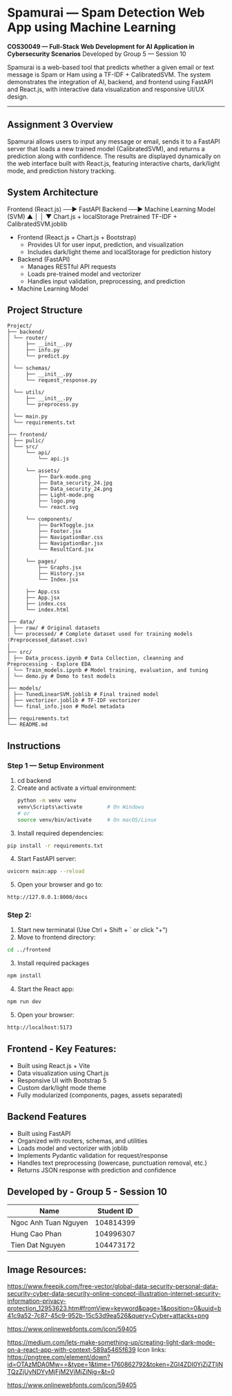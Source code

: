 # Spamurai — Spam Detection Web App using Machine Learning
**COS30049 — Full-Stack Web Development for AI Application in Cybersecurity Scenarios**
Developed by Group 5 — Session 10

Spamurai is a web-based tool that predicts whether a given email or text message is Spam or Ham using a TF-IDF + CalibratedSVM.
The system demonstrates the integration of AI, backend, and frontend using FastAPI and React.js, with interactive data visualization and responsive UI/UX design.

---

## Assignment 3 Overview
Spamurai allows users to input any message or email, sends it to a FastAPI server that loads a new trained model (CalibratedSVM),
and returns a prediction along with confidence.
The results are displayed dynamically on the web interface built with React.js, featuring interactive charts, dark/light mode, and prediction history tracking.

## System Architecture
Frontend (React.js) ──▶ FastAPI Backend ──▶ Machine Learning Model (SVM)
        ▲                                          │
        │                                          ▼
   Chart.js + localStorage          Pretrained TF-IDF + CalibratedSVM.joblib
- Frontend (React.js + Chart.js + Bootstrap)
  - Provides UI for user input, prediction, and visualization
  - Includes dark/light theme and localStorage for prediction history
- Backend (FastAPI)
  - Manages RESTful API requests
  - Loads pre-trained model and vectorizer
  - Handles input validation, preprocessing, and prediction
- Machine Learning Model

## Project Structure
```
Project/
├── backend/
│ └── router/
│     ├── __init__.py
│     ├── info.py
│     └── predict.py
│
│ └── schemas/
│     ├── __init__.py
│     └── request_response.py
│
│ └── utils/
│     ├── __init__.py
│     └── preprocess.py
│
│ └── main.py
│ └── requirements.txt
│
├── frontend/
│ ├── pulic/ 
│ └── src/
│     └── api/
│         └── api.js
│
│     └── assets/
│         ├── Dark-mode.png
│         ├── Data_security_24.jpg
│         ├── Data_security_24.png
│         ├── Light-mode.png
│         ├── logo.png
│         └── react.svg
│ 
│     └── components/
│         ├── DarkToggle.jsx
│         ├── Footer.jsx
│         ├── NavigationBar.css
│         ├── NavigationBar.jsx
│         └── ResultCard.jsx
│   
│     └── pages/
│         ├── Graphs.jsx
│         ├── History.jsx
│         └── Index.jsx
│ 
│     ├── App.css
│     ├── App.jsx
│     ├── index.css
│     └── index.html
│
├── data/
│ ├── raw/ # Original datasets
│ └── processed/ # Complete dataset used for training models (Preprocessed_dataset.csv)
│
├── src/
│ ├── Data_process.ipynb # Data Collection, cleanning and Preprocessing - Explore EDA
│ └── Train_models.ipynb # Model training, evaluation, and tuning
│ └── demo.py # Demo to test models 
│
├── models/
│ ├── TunedLinearSVM.joblib # Final trained model
│ ├── vectorizer.joblib # TF-IDF vectorizer
│ └── final_info.json # Model metadata
│
├── requirements.txt
└── README.md
```
## Instructions

### Step 1 — Setup Environment
1. cd backend
2. Create and activate a virtual environment:
   ```bash
   python -m venv venv
   venv\Scripts\activate        # On Windows
   # or
   source venv/bin/activate     # On macOS/Linux
   ```
3. Install required dependencies:
  ```bash
  pip install -r requirements.txt
  ```
4. Start FastAPI server:
  ```bash
  uvicorn main:app --reload
  ```
5. Open your browser and go to:
  ```bash
  http://127.0.0.1:8000/docs
  ```
### Step 2:
1. Start new terminatal (Use Ctrl + Shift + ` or click "+")
2. Move to frontend directory:
  ```bash
  cd ../frontend
  ```
3. Install required packages
  ```bash
  npm install
  ```
4. Start the React app:
  ```bash
  npm run dev
  ```
5. Open your browser:
  ```bash
  http://localhost:5173
  
  ```

## Frontend - Key Features:
- Built using React.js + Vite
- Data visualization using Chart.js
- Responsive UI with Bootstrap 5
- Custom dark/light mode theme
- Fully modularized (components, pages, assets separated)

## Backend Features
- Built using FastAPI
- Organized with routers, schemas, and utilities
- Loads model and vectorizer with joblib
- Implements Pydantic validation for request/response
- Handles text preprocessing (lowercase, punctuation removal, etc.)
- Returns JSON response with prediction and confidence

## Developed by - Group 5 - Session 10
| Name                 | Student ID |
| -------------------- | ---------- |
| Ngoc Anh Tuan Nguyen | 104814399  |
| Hung Cao Phan        | 104996307  |
| Tien Dat Nguyen      | 104473172  |


## Image Resources:
https://www.freepik.com/free-vector/global-data-security-personal-data-security-cyber-data-security-online-concept-illustration-internet-security-information-privacy-protection_12953623.htm#fromView=keyword&page=1&position=0&uuid=b41c9a52-7c87-45c9-952b-15c53d9ea526&query=Cyber+attacks+png 

https://www.onlinewebfonts.com/icon/59405

https://medium.com/lets-make-something-up/creating-light-dark-mode-on-a-react-app-with-context-589a5465f639
Icon links: https://pngtree.com/element/down?id=OTAzMDA0Mw==&type=1&time=1760862792&token=ZGI4ZDI0YjZjZTljNTQzZjUyNDYyMjFjM2VjMjZiNjg=&t=0 

https://www.onlinewebfonts.com/icon/59405

